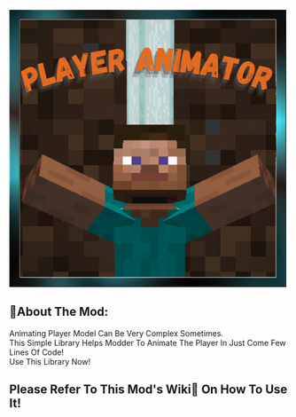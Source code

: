 ﻿![LOGO](LOGO.png)
## 📑About The Mod:  
Animating Player Model Can Be Very Complex Sometimes.  
This Simple Library Helps Modder To Animate The Player In Just Come Few Lines Of Code!  
Use This Library Now!  
  
## Please Refer To This Mod's Wiki📕 On How To Use It!
